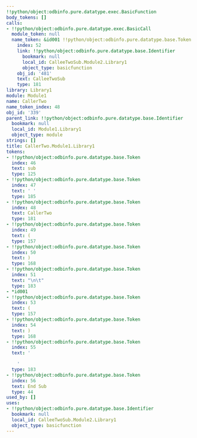 ```yaml
---
!!python/object:odbinfo.pure.datatype.exec.BasicFunction
body_tokens: []
calls:
- !!python/object:odbinfo.pure.datatype.exec.BasicCall
  module_token: null
  name_token: &id001 !!python/object:odbinfo.pure.datatype.base.Token
    index: 52
    link: !!python/object:odbinfo.pure.datatype.base.Identifier
      bookmark: null
      local_id: CalleeTwoSub.Module2.Library1
      object_type: basicfunction
    obj_id: '481'
    text: CalleeTwoSub
    type: 181
library: Library1
module: Module1
name: CallerTwo
name_token_index: 48
obj_id: '339'
parent_link: !!python/object:odbinfo.pure.datatype.base.Identifier
  bookmark: null
  local_id: Module1.Library1
  object_type: module
strings: []
title: CallerTwo.Module1.Library1
tokens:
- !!python/object:odbinfo.pure.datatype.base.Token
  index: 46
  text: sub
  type: 125
- !!python/object:odbinfo.pure.datatype.base.Token
  index: 47
  text: ' '
  type: 185
- !!python/object:odbinfo.pure.datatype.base.Token
  index: 48
  text: CallerTwo
  type: 181
- !!python/object:odbinfo.pure.datatype.base.Token
  index: 49
  text: (
  type: 157
- !!python/object:odbinfo.pure.datatype.base.Token
  index: 50
  text: )
  type: 168
- !!python/object:odbinfo.pure.datatype.base.Token
  index: 51
  text: "\n\t"
  type: 183
- *id001
- !!python/object:odbinfo.pure.datatype.base.Token
  index: 53
  text: (
  type: 157
- !!python/object:odbinfo.pure.datatype.base.Token
  index: 54
  text: )
  type: 168
- !!python/object:odbinfo.pure.datatype.base.Token
  index: 55
  text: '

    '
  type: 183
- !!python/object:odbinfo.pure.datatype.base.Token
  index: 56
  text: End Sub
  type: 44
used_by: []
uses:
- !!python/object:odbinfo.pure.datatype.base.Identifier
  bookmark: null
  local_id: CalleeTwoSub.Module2.Library1
  object_type: basicfunction
---
```

